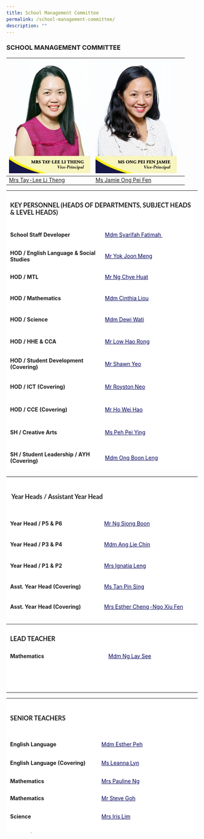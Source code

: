 ```yaml
---
title: School Management Committee
permalink: /school-management-committee/
description: ""
---
```

### SCHOOL MANAGEMENT COMMITTEE



|![](/images/Mrs-Tay-Lee-Li-Theng-214x300.jpg) | ![](/images/Ms-Ong-Pei-Fen-Jamie-214x300.jpg) |  |
| --- | ---| --- |
 | [Mrs Tay-Lee Li Theng](mailto:Lee_Li_Theng@schools.gov.sg) | [Ms Jamie Ong Pei Fen](mailto:Jamie_ONG@schools.gov.sg) |

<table style="box-sizing: inherit; border-collapse: collapse; border-spacing: 0px; max-width: 100%; height: 739px; width: 867.982px; background-color: rgb(255, 255, 255);" cellpadding="0" cellspacing="0" width="99.9985%" border="0" class="inner-table"><tbody style="box-sizing: inherit;"><tr style="box-sizing: inherit; background: rgb(255, 255, 255); height: 22px;"><td style="box-sizing: inherit; padding: 5px 10px; width: 858.008px; height: 22px;" colspan="2" class="xl65"><h3 style="box-sizing: inherit; font-family: Lato, sans-serif;"><strong style="box-sizing: inherit; font-weight: bold;">KEY PERSONNEL (HEADS OF DEPARTMENTS, SUBJECT HEADS &amp; LEVEL HEADS)</strong></h3></td></tr><tr style="box-sizing: inherit; background: rgb(230, 230, 230); height: 47px;"><td style="box-sizing: inherit; padding: 5px 10px; width: 407.187px; height: 47px; background-color: rgb(255, 255, 255);"><strong style="box-sizing: inherit; font-weight: bold;">School Staff Developer</strong></td><td style="box-sizing: inherit; padding: 5px 10px; width: 450.82px; height: 47px; background-color: rgb(255, 255, 255);"><a style="box-sizing: inherit; background-color: transparent; transition: all 0.25s ease-in-out 0s; text-decoration: underline; color: rgb(1, 0, 91);" href="mailto:syarifah_fatimah@moe.edu.sg">Mdm Syarifah Fatimah&nbsp;</a></td></tr><tr style="box-sizing: inherit; background: rgb(255, 255, 255); height: 45px;"><td style="box-sizing: inherit; padding: 5px 10px; width: 407.187px; height: 45px; background-color: rgb(255, 255, 255);"><strong style="box-sizing: inherit; font-weight: bold;">HOD / English Language &amp; Social Studies</strong></td><td style="box-sizing: inherit; padding: 5px 10px; width: 450.82px; height: 45px; background-color: rgb(255, 255, 255);"><a style="box-sizing: inherit; background-color: transparent; transition: all 0.25s ease-in-out 0s; text-decoration: underline; color: rgb(1, 0, 91);" href="mailto:yok_joon_meng@moe.edu.sg">Mr Yok Joon Meng</a></td></tr><tr style="box-sizing: inherit; background: rgb(230, 230, 230); height: 45px;"><td style="box-sizing: inherit; padding: 5px 10px; width: 407.187px; height: 45px; background-color: rgb(255, 255, 255);"><strong style="box-sizing: inherit; font-weight: bold;">HOD / MTL</strong></td><td style="box-sizing: inherit; padding: 5px 10px; width: 450.82px; height: 45px; background-color: rgb(255, 255, 255);"><a style="box-sizing: inherit; background-color: transparent; transition: all 0.25s ease-in-out 0s; text-decoration: underline; color: rgb(1, 0, 91);" href="mailto:ng_chye_huat@moe.edu.sg">Mr Ng Chye Huat</a></td></tr><tr style="box-sizing: inherit; background: rgb(255, 255, 255); height: 46px;"><td style="box-sizing: inherit; padding: 5px 10px; width: 407.187px; height: 46px; background-color: rgb(255, 255, 255);"><strong style="box-sizing: inherit; font-weight: bold;">HOD / Mathematics</strong></td><td style="box-sizing: inherit; padding: 5px 10px; width: 450.82px; height: 46px; background-color: rgb(255, 255, 255);"><a style="box-sizing: inherit; background-color: transparent; transition: all 0.25s ease-in-out 0s; text-decoration: underline; color: rgb(1, 0, 91);" href="mailto:liou_chew_yoong@moe.edu.sg">Mdm Cinthia Liou</a></td></tr><tr style="box-sizing: inherit; background: rgb(230, 230, 230); height: 47px;"><td style="box-sizing: inherit; padding: 5px 10px; width: 407.187px; height: 47px; background-color: rgb(255, 255, 255);"><strong style="box-sizing: inherit; font-weight: bold;">HOD / Science</strong></td><td style="box-sizing: inherit; padding: 5px 10px; width: 450.82px; height: 47px; background-color: rgb(255, 255, 255);"><a style="box-sizing: inherit; background-color: transparent; transition: all 0.25s ease-in-out 0s; text-decoration: underline; color: rgb(1, 0, 91);" href="mailto:dewi_wati_rahmat@moe.edu.sg">Mdm Dewi Wati</a></td></tr><tr style="box-sizing: inherit; background: rgb(255, 255, 255); height: 48px;"><td style="box-sizing: inherit; padding: 5px 10px; width: 407.187px; height: 48px; background-color: rgb(255, 255, 255);"><strong style="box-sizing: inherit; font-weight: bold;">HOD / HHE &amp; CCA</strong></td><td style="box-sizing: inherit; padding: 5px 10px; width: 450.82px; height: 48px; background-color: rgb(255, 255, 255);"><a style="box-sizing: inherit; background-color: transparent; transition: all 0.25s ease-in-out 0s; text-decoration: underline; color: rgb(1, 0, 91);" href="mailto:low_kok_chiah@moe.edu.sg">Mr Low Hao Rong</a></td></tr><tr style="box-sizing: inherit; background: rgb(230, 230, 230); height: 50px;"><td style="box-sizing: inherit; padding: 5px 10px; width: 407.187px; height: 50px; background-color: rgb(255, 255, 255);"><strong style="box-sizing: inherit; font-weight: bold;">HOD / Student Development (Covering)</strong></td><td style="box-sizing: inherit; padding: 5px 10px; width: 450.82px; height: 50px; background-color: rgb(255, 255, 255);"><a style="box-sizing: inherit; background-color: transparent; transition: all 0.25s ease-in-out 0s; text-decoration: underline; color: rgb(1, 0, 91);" href="mailto:yeo_chi_kin_shawn@moe.edu.sg">Mr Shawn Yeo</a></td></tr><tr style="box-sizing: inherit; background: rgb(255, 255, 255); height: 50px;"><td style="box-sizing: inherit; padding: 5px 10px; width: 407.187px; height: 50px; background-color: rgb(255, 255, 255);"><strong style="box-sizing: inherit; font-weight: bold;">HOD / ICT (Covering)</strong></td><td style="box-sizing: inherit; padding: 5px 10px; width: 450.82px; height: 50px; background-color: rgb(255, 255, 255);"><a style="box-sizing: inherit; background-color: transparent; transition: all 0.25s ease-in-out 0s; text-decoration: underline; color: rgb(1, 0, 91);" href="mailto:Royston_Neo_Li_Ren@moe.edu.sg">Mr Royston Neo</a></td></tr><tr style="box-sizing: inherit; background: rgb(230, 230, 230); height: 50px;"><td style="box-sizing: inherit; padding: 5px 10px; width: 407.187px; height: 50px; background-color: rgb(255, 255, 255);"><strong style="box-sizing: inherit; font-weight: bold;">HOD / CCE (Covering)</strong></td><td style="box-sizing: inherit; padding: 5px 10px; width: 450.82px; height: 50px; background-color: rgb(255, 255, 255);"><a style="box-sizing: inherit; background-color: transparent; transition: all 0.25s ease-in-out 0s; text-decoration: underline; color: rgb(1, 0, 91);" href="mailto:ho_wei_hao@moe.edu.sg"><span style="box-sizing: inherit;" id="cloak220af62f590afa6c1747480382569a8b">Mr Ho Wei Hao</span></a></td></tr><tr style="box-sizing: inherit; background: rgb(255, 255, 255); height: 51px;"><td style="box-sizing: inherit; padding: 5px 10px; width: 407.187px; height: 51px; background-color: rgb(255, 255, 255);"><strong style="box-sizing: inherit; font-weight: bold;">SH / Creative Arts</strong></td><td style="box-sizing: inherit; padding: 5px 10px; width: 450.82px; height: 51px; background-color: rgb(255, 255, 255);"><a style="box-sizing: inherit; background-color: transparent; transition: all 0.25s ease-in-out 0s; text-decoration: underline; color: rgb(1, 0, 91);" href="mailto:peh_pei_ying@moe.edu.sg">Ms Peh Pei Ying</a></td></tr><tr style="box-sizing: inherit; background: rgb(230, 230, 230); height: 10px;"><td style="box-sizing: inherit; padding: 5px 10px; width: 407.187px; height: 10px; background-color: rgb(255, 255, 255);"><p style="box-sizing: inherit; font-size: 1em;"><strong style="box-sizing: inherit; font-weight: bold;">SH / Student Leadership / AYH (Covering)</strong></p></td><td style="box-sizing: inherit; padding: 5px 10px; width: 450.82px; height: 10px; background-color: rgb(255, 255, 255);"><p style="box-sizing: inherit; font-size: 1em;"><a style="box-sizing: inherit; background-color: transparent; transition: all 0.25s ease-in-out 0s; text-decoration: underline; color: rgb(1, 0, 91);" href="mailto:ong_boon_leng@moe.edu.sg">Mdm Ong Boon Leng</a></p></td></tr><tr style="box-sizing: inherit; background: rgb(255, 255, 255); height: 47px;"><td style="box-sizing: inherit; padding: 5px 10px; width: 407.187px; height: 47px; background-color: rgb(255, 255, 255);"><strong style="box-sizing: inherit; font-weight: bold;">SH/CCE (Covering)</strong></td><td style="box-sizing: inherit; padding: 5px 10px; width: 450.82px; height: 47px; background-color: rgb(255, 255, 255);"><a style="box-sizing: inherit; background-color: transparent; transition: all 0.25s ease-in-out 0s; text-decoration: underline; color: rgb(1, 0, 91);" href="mailto:tan_xin_hui_shelwyn@moe.edu.sg">Ms Shelwyn Tan</a></td></tr><tr style="box-sizing: inherit; background: rgb(230, 230, 230); height: 23px;"><td style="box-sizing: inherit; padding: 5px 10px; width: 407.187px; height: 23px; background-color: rgb(255, 255, 255);"><p style="box-sizing: inherit; font-size: 1em;"><strong style="box-sizing: inherit; font-weight: bold;">LH / English Language&nbsp;</strong></p></td><td style="box-sizing: inherit; padding: 5px 10px; width: 450.82px; height: 23px; background-color: rgb(255, 255, 255);"><p style="box-sizing: inherit; font-size: 1em;"><a style="box-sizing: inherit; background-color: transparent; transition: all 0.25s ease-in-out 0s; text-decoration: underline; color: rgb(1, 0, 91);" href="mailto:tan_eng_ling_catherine@moe.edu.sg">Mdm Catherine Tan</a></p></td></tr><tr style="box-sizing: inherit; background: rgb(255, 255, 255); height: 49px;"><td style="box-sizing: inherit; padding: 5px 10px; width: 407.187px; height: 49px; background-color: rgb(255, 255, 255);"><strong style="box-sizing: inherit; font-weight: bold;">LH / Chinese Language &amp; Culture</strong></td><td style="box-sizing: inherit; padding: 5px 10px; width: 450.82px; height: 49px; background-color: rgb(255, 255, 255);"><a style="box-sizing: inherit; background-color: transparent; transition: all 0.25s ease-in-out 0s; text-decoration: underline; color: rgb(1, 0, 91);" href="mailto:cai_hanfeng@moe.edu.sg">Mr Cai Hanfeng</a></td></tr><tr style="box-sizing: inherit; background: rgb(230, 230, 230); height: 43px;"><td style="box-sizing: inherit; padding: 5px 10px; width: 407.187px; height: 43px; background-color: rgb(255, 255, 255);"><strong style="box-sizing: inherit; font-weight: bold;">LH / Math (Covering)</strong></td><td style="box-sizing: inherit; padding: 5px 10px; width: 450.82px; height: 43px; background-color: rgb(255, 255, 255);"><a style="box-sizing: inherit; background-color: transparent; transition: all 0.25s ease-in-out 0s; text-decoration: underline; color: rgb(1, 0, 91);" href="mailto:phang_yan_fen@moe.edu.sg">Mdm Chloe Phang</a></td></tr><tr style="box-sizing: inherit; background: rgb(255, 255, 255); height: 22px;"><td style="box-sizing: inherit; padding: 5px 10px; width: 407.187px; height: 22px; background-color: rgb(255, 255, 255);">&nbsp;</td><td style="box-sizing: inherit; padding: 5px 10px; width: 450.82px; height: 22px; background-color: rgb(255, 255, 255);">&nbsp;</td></tr><tr style="box-sizing: inherit; background: rgb(230, 230, 230); height: 22px;"><td style="box-sizing: inherit; padding: 5px 10px; width: 407.187px; height: 22px; background-color: rgb(255, 255, 255);">&nbsp;</td><td style="box-sizing: inherit; padding: 5px 10px; width: 450.82px; height: 22px; background-color: rgb(255, 255, 255);">&nbsp;</td></tr><tr style="box-sizing: inherit; background: rgb(255, 255, 255); height: 22px;"><td style="box-sizing: inherit; padding: 5px 10px; width: 407.187px; height: 22px; background-color: rgb(255, 255, 255);">&nbsp;</td><td style="box-sizing: inherit; padding: 5px 10px; width: 450.82px; height: 22px; background-color: rgb(255, 255, 255);">&nbsp;</td></tr></tbody></table>

<table style="box-sizing: inherit; border-collapse: collapse; border-spacing: 0px; max-width: 100%; height: 374px; width: 867.995px; background-color: rgb(255, 255, 255);" cellpadding="0" cellspacing="0" width="100%" border="0" class="inner-table"><tbody style="box-sizing: inherit;"><tr style="box-sizing: inherit; background: rgb(255, 255, 255); height: 86px;"><td style="box-sizing: inherit; padding: 5px 10px; width: 867.995px; height: 86px; background-color: rgb(255, 255, 255);" colspan="2" class="xl65"><h3 style="box-sizing: inherit; font-family: Lato, sans-serif;"><strong style="box-sizing: inherit; font-weight: bold;">&nbsp;Year Heads / Assistant Year Head</strong></h3></td></tr><tr style="box-sizing: inherit; background: rgb(230, 230, 230); height: 44px;"><td style="box-sizing: inherit; padding: 5px 10px; width: 412.37px; height: 44px; background-color: rgb(255, 255, 255);"><strong style="box-sizing: inherit; font-weight: bold;"><b style="box-sizing: inherit; font-weight: bold;">Year Head / P5 &amp; P6</b></strong></td><td style="box-sizing: inherit; padding: 5px 10px; width: 455.625px; height: 44px; background-color: rgb(255, 255, 255);"><a style="box-sizing: inherit; background-color: transparent; transition: all 0.25s ease-in-out 0s; text-decoration: underline; color: rgb(1, 0, 91);" href="mailto:ng_siong_boon@moe.edu.sg">Mr Ng Siong Boon</a></td></tr><tr style="box-sizing: inherit; background: rgb(255, 255, 255); height: 46px;"><td style="box-sizing: inherit; padding: 5px 10px; width: 412.37px; height: 46px; background-color: rgb(255, 255, 255);"><strong style="box-sizing: inherit; font-weight: bold;"><b style="box-sizing: inherit; font-weight: bold;">Year Head / P3 &amp; P4</b></strong></td><td style="box-sizing: inherit; padding: 5px 10px; width: 455.625px; height: 46px; background-color: rgb(255, 255, 255);"><a style="box-sizing: inherit; background-color: transparent; transition: all 0.25s ease-in-out 0s; text-decoration: underline; color: rgb(1, 0, 91);" href="mailto:ang_lie_chin@moe.edu.sg">Mdm Ang Lie Chin</a></td></tr><tr style="box-sizing: inherit; background: rgb(230, 230, 230); height: 45px;"><td style="box-sizing: inherit; padding: 5px 10px; width: 412.37px; height: 45px; background-color: rgb(255, 255, 255);"><strong style="box-sizing: inherit; font-weight: bold;">Year Head / P1 &amp; P2&nbsp;</strong></td><td style="box-sizing: inherit; padding: 5px 10px; width: 455.625px; height: 45px; background-color: rgb(255, 255, 255);"><a style="box-sizing: inherit; background-color: transparent; transition: all 0.25s ease-in-out 0s; text-decoration: underline; color: rgb(1, 0, 91);" href="mailto:wong_thin_wing_ignatia@moe.edu.sg">Mrs Ignatia Leng</a></td></tr><tr style="box-sizing: inherit; background: rgb(255, 255, 255); height: 45px;"><td style="box-sizing: inherit; padding: 5px 10px; width: 412.37px; height: 45px; background-color: rgb(255, 255, 255);"><strong style="box-sizing: inherit; font-weight: bold;"><b style="box-sizing: inherit; font-weight: bold;">Asst. Year Head (Covering)</b></strong></td><td style="box-sizing: inherit; padding: 5px 10px; width: 455.625px; height: 45px; background-color: rgb(255, 255, 255);"><a style="box-sizing: inherit; background-color: transparent; transition: all 0.25s ease-in-out 0s; text-decoration: underline; color: rgb(1, 0, 91);" href="mailto:tan_pin_sing@moe.edu.sg">Ms Tan Pin Sing</a></td></tr><tr style="box-sizing: inherit; background: rgb(230, 230, 230); height: 42px;"><td style="box-sizing: inherit; padding: 5px 10px; width: 412.37px; height: 42px; background-color: rgb(255, 255, 255);"><strong style="box-sizing: inherit; font-weight: bold;"><b style="box-sizing: inherit; font-weight: bold;">Asst. Year Head (Covering)</b></strong></td><td style="box-sizing: inherit; padding: 5px 10px; width: 455.625px; height: 42px; background-color: rgb(255, 255, 255);"><a style="box-sizing: inherit; background-color: transparent; transition: all 0.25s ease-in-out 0s; text-decoration: underline; color: rgb(1, 0, 91);" href="mailto:ngo_xiu_fen@moe.edu.sg">Mrs Esther Cheng-Ngo Xiu Fen</a></td></tr><tr style="box-sizing: inherit; background: rgb(255, 255, 255); height: 22px;"><td style="box-sizing: inherit; padding: 5px 10px; width: 412.37px; height: 22px; background-color: rgb(255, 255, 255);"><strong style="box-sizing: inherit; font-weight: bold;">&nbsp;</strong></td><td style="box-sizing: inherit; padding: 5px 10px; width: 455.625px; height: 22px; background-color: rgb(255, 255, 255);">&nbsp;</td></tr><tr style="box-sizing: inherit; background: rgb(230, 230, 230); height: 22px;"><td style="box-sizing: inherit; padding: 5px 10px; width: 412.37px; height: 22px; background-color: rgb(255, 255, 255);"><strong style="box-sizing: inherit; font-weight: bold;">&nbsp;</strong></td><td style="box-sizing: inherit; padding: 5px 10px; width: 455.625px; height: 22px; background-color: rgb(255, 255, 255);">&nbsp;</td></tr><tr style="box-sizing: inherit; background: rgb(255, 255, 255); height: 22px;"><td style="box-sizing: inherit; padding: 5px 10px; width: 412.37px; height: 22px; background-color: rgb(255, 255, 255);"><strong style="box-sizing: inherit; font-weight: bold;">&nbsp;</strong></td><td style="box-sizing: inherit; padding: 5px 10px; width: 455.625px; height: 22px; background-color: rgb(255, 255, 255);">&nbsp;</td></tr></tbody></table>

<table style="box-sizing: inherit; border-collapse: collapse; border-spacing: 0px; max-width: 100%; width: 867.995px; background-color: rgb(255, 255, 255);" cellpadding="0" cellspacing="0" width="100%" border="0" class="inner-table"><tbody style="box-sizing: inherit;"><tr style="box-sizing: inherit; background: rgb(255, 255, 255);"><td style="box-sizing: inherit; padding: 5px 10px; width: 867.995px; background-color: rgb(255, 255, 255);" height="20" colspan="2" class="xl65"><h3 style="box-sizing: inherit; font-family: Lato, sans-serif;"><strong style="box-sizing: inherit; font-weight: bold;">LEAD TEACHER</strong></h3></td></tr><tr style="box-sizing: inherit; background: rgb(230, 230, 230);"><td style="box-sizing: inherit; padding: 5px 10px; width: 415.951px; background-color: rgb(255, 255, 255);" height="20"><strong style="box-sizing: inherit; font-weight: bold;">Mathematics</strong></td><td style="box-sizing: inherit; padding: 5px 10px; width: 452.044px; background-color: rgb(255, 255, 255);"><a style="box-sizing: inherit; background-color: transparent; transition: all 0.25s ease-in-out 0s; text-decoration: underline; color: rgb(1, 0, 91);" href="mailto:ng_lay_see_a@moe.edu.sg">Mdm Ng Lay See</a></td></tr><tr style="box-sizing: inherit; background: rgb(255, 255, 255);"><td style="box-sizing: inherit; padding: 5px 10px; width: 415.951px; background-color: rgb(255, 255, 255);"><strong style="box-sizing: inherit; font-weight: bold;">&nbsp;</strong></td><td style="box-sizing: inherit; padding: 5px 10px; width: 452.044px; background-color: rgb(255, 255, 255);">&nbsp;</td></tr><tr style="box-sizing: inherit; background: rgb(230, 230, 230);"><td style="box-sizing: inherit; padding: 5px 10px; width: 415.951px; background-color: rgb(255, 255, 255);"><strong style="box-sizing: inherit; font-weight: bold;">&nbsp;</strong></td><td style="box-sizing: inherit; padding: 5px 10px; width: 452.044px; background-color: rgb(255, 255, 255);">&nbsp;</td></tr><tr style="box-sizing: inherit; background: rgb(255, 255, 255);"><td style="box-sizing: inherit; padding: 5px 10px; width: 415.951px; background-color: rgb(255, 255, 255);"><strong style="box-sizing: inherit; font-weight: bold;">&nbsp;</strong></td><td style="box-sizing: inherit; padding: 5px 10px; width: 452.044px; background-color: rgb(255, 255, 255);">&nbsp;</td></tr></tbody></table>

<table style="box-sizing: inherit; border-collapse: collapse; border-spacing: 0px; max-width: 100%; height: 355px; width: 866.953px; background-color: rgb(255, 255, 255);" cellpadding="0" cellspacing="0" width="99.8807%" border="0" class="inner-table"><colgroup style="box-sizing: inherit;"><col style="box-sizing: inherit;" width="64" span="3"></colgroup><tbody style="box-sizing: inherit;"><tr style="box-sizing: inherit; background: rgb(255, 255, 255); height: 86px;"><td style="box-sizing: inherit; padding: 5px 10px; width: 862.812px; height: 86px; background-color: rgb(255, 255, 255);" height="20" colspan="2" class="xl65"><h3 style="box-sizing: inherit; font-family: Lato, sans-serif;"><strong style="box-sizing: inherit; font-weight: bold;">SENIOR TEACHERS</strong></h3></td></tr><tr style="box-sizing: inherit; background: rgb(230, 230, 230); height: 38px;"><td style="box-sizing: inherit; padding: 5px 10px; width: 418.008px; height: 38px; background-color: rgb(255, 255, 255);" height="20"><strong style="box-sizing: inherit; font-weight: bold;">English Language</strong></td><td style="box-sizing: inherit; padding: 5px 10px; width: 444.805px; height: 38px; background-color: rgb(255, 255, 255);"><a style="box-sizing: inherit; background-color: transparent; transition: all 0.25s ease-in-out 0s; text-decoration: underline; color: rgb(1, 0, 91);" href="mailto:peh_soh_kuen@moe.edu.sg">Mdm Esther Peh</a></td></tr><tr style="box-sizing: inherit; background: rgb(255, 255, 255); height: 40px;"><td style="box-sizing: inherit; padding: 5px 10px; width: 418.008px; height: 40px; background-color: rgb(255, 255, 255);"><strong style="box-sizing: inherit; font-weight: bold;">English Language (Covering)</strong></td><td style="box-sizing: inherit; padding: 5px 10px; width: 444.805px; height: 40px; background-color: rgb(255, 255, 255);"><a style="box-sizing: inherit; background-color: transparent; transition: all 0.25s ease-in-out 0s; text-decoration: underline; color: rgb(1, 0, 91);" href="mailto:leanna_lyn_gaffar@moe.edu.sg" title="[GMCP] Compose a new mail to Mdm Ang Lie Chin">Ms Leanna Lyn</a></td></tr><tr style="box-sizing: inherit; background: rgb(230, 230, 230); height: 36px;"><td style="box-sizing: inherit; padding: 5px 10px; width: 418.008px; height: 36px; background-color: rgb(255, 255, 255);" height="20"><strong style="box-sizing: inherit; font-weight: bold;">Mathematics</strong></td><td style="box-sizing: inherit; padding: 5px 10px; width: 444.805px; height: 36px; background-color: rgb(255, 255, 255);"><a style="box-sizing: inherit; background-color: transparent; transition: all 0.25s ease-in-out 0s; text-decoration: underline; color: rgb(1, 0, 91);" href="mailto:neoh_swee_lan_pauline@moe.edu.sg">Mrs Pauline Ng</a></td></tr><tr style="box-sizing: inherit; background: rgb(255, 255, 255); height: 35px;"><td style="box-sizing: inherit; padding: 5px 10px; width: 418.008px; height: 35px; background-color: rgb(255, 255, 255);"><strong style="box-sizing: inherit; font-weight: bold;">Mathematics</strong></td><td style="box-sizing: inherit; padding: 5px 10px; width: 444.805px; height: 35px; background-color: rgb(255, 255, 255);"><a style="box-sizing: inherit; background-color: transparent; transition: all 0.25s ease-in-out 0s; text-decoration: underline; color: rgb(1, 0, 91);">Mr Steve Goh</a></td></tr><tr style="box-sizing: inherit; background: rgb(230, 230, 230); height: 40px;"><td style="box-sizing: inherit; padding: 5px 10px; width: 418.008px; height: 40px; background-color: rgb(255, 255, 255);" height="20"><strong style="box-sizing: inherit; font-weight: bold;">Science</strong></td><td style="box-sizing: inherit; padding: 5px 10px; width: 444.805px; height: 40px; background-color: rgb(255, 255, 255);"><a style="box-sizing: inherit; background-color: transparent; transition: all 0.25s ease-in-out 0s; text-decoration: underline; color: rgb(1, 0, 91);" href="mailto:goh_hong_buay@moe.edu.sg">Mrs Iris Lim</a></td></tr><tr style="box-sizing: inherit; background: rgb(255, 255, 255); height: 38px;"><td style="box-sizing: inherit; padding: 5px 10px; width: 418.008px; height: 38px; background-color: rgb(255, 255, 255);"><strong style="box-sizing: inherit; font-weight: bold;">Ed Sup (Covering)</strong></td><td style="box-sizing: inherit; padding: 5px 10px; width: 444.805px; height: 38px; background-color: rgb(255, 255, 255);"><a style="box-sizing: inherit; background-color: transparent; transition: all 0.25s ease-in-out 0s; text-decoration: underline; color: rgb(1, 0, 91);" href="mailto:siti_nuraishah_rosli@moe.edu.sg" title="[GMCP] Compose a new mail to Mdm Ang Lie Chin">Mdm Siti Nuraishah</a></td></tr><tr style="box-sizing: inherit; background: rgb(230, 230, 230); height: 42px;"><td style="box-sizing: inherit; padding: 5px 10px; width: 418.008px; height: 42px; background-color: rgb(255, 255, 255);"><strong style="box-sizing: inherit; font-weight: bold;">&nbsp;Chinese</strong></td><td style="box-sizing: inherit; padding: 5px 10px; width: 444.805px; height: 42px; background-color: rgb(255, 255, 255);">&nbsp;<a style="box-sizing: inherit; background-color: transparent; transition: all 0.25s ease-in-out 0s; text-decoration: underline; color: rgb(1, 0, 91);" href="mailto:mu_zhiming@moe.edu.sg">Mr Mu Zhiming</a></td></tr></tbody></table>
